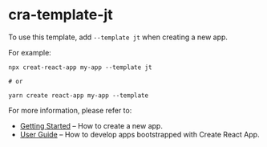 # cra-template-jt

To use this template, add `--template jt` when creating a new app.

For example:

```
npx creat-react-app my-app --template jt

# or

yarn create react-app my-app --template
```

For more information, please refer to:

- [Getting Started](https://create-react-app.dev/docs/getting-started) – How to create a new app.
- [User Guide](https://create-react-app.dev) – How to develop apps bootstrapped with Create React App.
